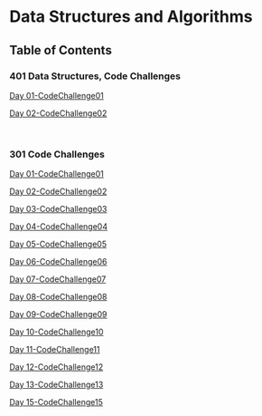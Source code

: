 # Data Structures and Algorithms

## Table of Contents

### 401 Data Structures, Code Challenges

[Day 01-CodeChallenge01](./javascript/code-challenges/array-reverse)

[Day 02-CodeChallenge02](./javascript/code-challenges/array-insert-shift)

<br>

### 301 Code Challenges

[Day 01-CodeChallenge01](./javascript/code-challenges/challenges-01.test.js)

[Day 02-CodeChallenge02](./javascript/code-challenges/challenges-02.test.js)

[Day 03-CodeChallenge03](./javascript/code-challenges/challenges-03.test.js)

[Day 04-CodeChallenge04](./javascript/code-challenges/challenges-04.test.js)

[Day 05-CodeChallenge05](./javascript/code-challenges/challenges-05.test.js)

[Day 06-CodeChallenge06](./javascript/code-challenges/challenges-06.test.js)

[Day 07-CodeChallenge07](./javascript/code-challenges/challenges-07.test.js)

[Day 08-CodeChallenge08](./javascript/code-challenges/challenges-08.test.js)

[Day 09-CodeChallenge09](./javascript/code-challenges/challenges-09.test.js)

[Day 10-CodeChallenge10](./javascript/code-challenges/challenges-10.test.js)

[Day 11-CodeChallenge11](./javascript/code-challenges/challenges-11.test.js)

[Day 12-CodeChallenge12](./javascript/code-challenges/challenges-12.test.js)

[Day 13-CodeChallenge13](./javascript/code-challenges/challenges-13.test.js)

[Day 15-CodeChallenge15](./javascript/code-challenges/challenges-15.test.js)





<!-- See [setup instructions](https://codefellows.github.io/setup-guide/code-301/3-code-challenges), in the Code 301 Setup Guide.

Under the `javascript` folder, at the top level, is a sub-folder called `code-challenges`

Each day, you'll add one new file to this folder to do your work for the day's assigned code challenge

If you have not already done so, run `npm install` from within this folder to setup your system to be able to run tests using `Jest`

To run your tests

- Change to the `javascript` folder
- run `npm test` to run all of the tests
- run `npm test ##` to only run tests for challenge ## (i.e. 01) -->

